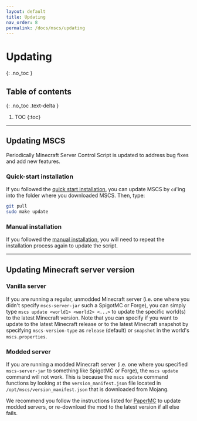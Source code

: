 ```yaml
---
layout: default
title: Updating
nav_order: 8
permalink: /docs/mscs/updating
---
```


# Updating
{: .no_toc }

## Table of contents
{: .no_toc .text-delta }

1. TOC
{:toc}

---

## Updating MSCS
Periodically Minecraft Server Control Script is updated to address bug fixes and add new features.

### Quick-start installation
If you followed the [quick start installation](https://minecraftservercontrol.github.io/docs/mscs/installation#quick-start), you can update MSCS by `cd`'ing into the folder where you downloaded MSCS. Then, type:

```bash
git pull
sudo make update
```

### Manual installation
If you followed the [manual installation](https://minecraftservercontrol.github.io/docs/mscs/installation#manual-installation), you will need to repeat the installation process again to update the script.

---

## Updating Minecraft server version

### Vanilla server
If you are running a regular, unmodded Minecraft server (i.e. one where you didn't specify `mscs-server-jar` such a SpigotMC or Forge), you can simply type `mscs update <world1> <world2> <...>` to update the specific world(s) to the latest Minecraft version. Note that you can specify if you want to update to the latest Minecraft release or to the latest Minecraft snapshot by specifying `mscs-version-type` as `release` (default) or `snapshot` in the world's `mscs.properties`.

### Modded server
If you are running a modded Minecraft server (i.e. one where you specified `mscs-server-jar` to something like SpigotMC or Forge), the `mscs update` command will not work. This is because the `mscs update` command functions by looking at the `version_manifest.json` file located in `/opt/mscs/version_manifest.json` that is downloaded from Mojang. 

We recommend you follow the instructions listed for [PaperMC](https://minecraftservercontrol.github.io/docs/mscs/adjusting-world-server-properties/papermc) to update modded servers, or re-download the mod to the latest version if all else fails.
 
 
